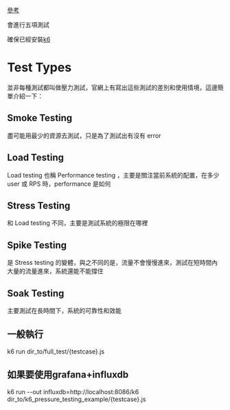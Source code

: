 [參考](https://clouding.city/tool/k6/)

會進行五項測試

確保已經安裝[k6](https://k6.io/docs/getting-started/installation)

# Test Types
並非每種測試都叫做壓力測試，官網上有寫出這些測試的差別和使用情境，這邊簡單介紹一下：

## Smoke Testing
盡可能用最少的資源去測試，只是為了測試出有沒有 error

## Load Testing
Load testing 也稱 Performance testing ，主要是關注當前系統的配置，在多少 user 或 RPS 時，performance 是如何

## Stress Testing
和 Load testing 不同，主要是測試系統的極限在哪裡

## Spike Testing
是 Stress testing 的變體，與之不同的是，流量不會慢慢進來，測試在短時間內大量的流量進來，系統還能不能撐住

## Soak Testing
主要測試在長時間下，系統的可靠性和效能

## 一般執行
k6 run dir_to/full_test/{testcase}.js

## 如果要使用grafana+influxdb
k6 run --out influxdb=http://localhost:8086/k6 dir_to/k6_pressure_testing_example/{testcase}.js
